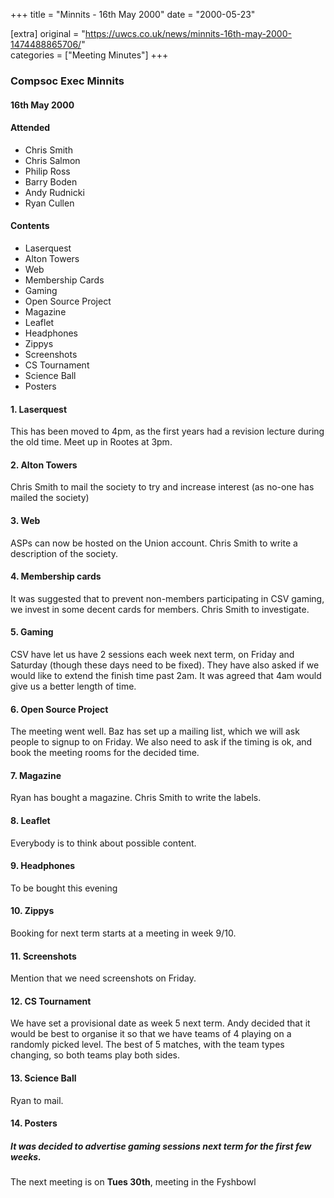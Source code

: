 +++
title = "Minnits - 16th May 2000"
date = "2000-05-23"

[extra]
original = "https://uwcs.co.uk/news/minnits-16th-may-2000-1474488865706/"    
categories = ["Meeting Minutes"]
+++

### Compsoc Exec Minnits

#### 16th May 2000

#### Attended

  - Chris Smith
  - Chris Salmon
  - Philip Ross
  - Barry Boden
  - Andy Rudnicki
  - Ryan Cullen

#### Contents

  - Laserquest
  - Alton Towers
  - Web
  - Membership Cards
  - Gaming
  - Open Source Project
  - Magazine
  - Leaflet
  - Headphones
  - Zippys
  - Screenshots
  - CS Tournament
  - Science Ball
  - Posters

#### 1\. Laserquest

This has been moved to 4pm, as the first years had a revision lecture during the old time. Meet up in Rootes at 3pm.

#### 2\. Alton Towers

Chris Smith to mail the society to try and increase interest (as no-one has mailed the society)

#### 3\. Web

ASPs can now be hosted on the Union account. Chris Smith to write a description of the society.

#### 4\. Membership cards

It was suggested that to prevent non-members participating in CSV gaming, we invest in some decent cards for members. Chris Smith to investigate.

#### 5\. Gaming

CSV have let us have 2 sessions each week next term, on Friday and Saturday (though these days need to be fixed). They have also asked if we would like to extend the finish time past 2am. It was agreed that 4am would give us a better length of time.

#### 6\. Open Source Project

The meeting went well. Baz has set up a mailing list, which we will ask people to signup to on Friday. We also need to ask if the timing is ok, and book the meeting rooms for the decided time.

#### 7\. Magazine

Ryan has bought a magazine. Chris Smith to write the labels.

#### 8\. Leaflet

Everybody is to think about possible content.

#### 9\. Headphones

To be bought this evening

#### 10\. Zippys

Booking for next term starts at a meeting in week 9/10.

#### 11\. Screenshots

Mention that we need screenshots on Friday.

#### 12\. CS Tournament

We have set a provisional date as week 5 next term. Andy decided that it would be best to organise it so that we have teams of 4 playing on a randomly picked level. The best of 5 matches, with the team types changing, so both teams play both sides.

#### 13\. Science Ball

Ryan to mail.

#### 14\. Posters

##### It was decided to advertise gaming sessions next term for the first few weeks.

The next meeting is on **Tues 30th**, meeting in the Fyshbowl
